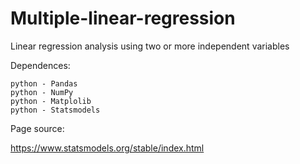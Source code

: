 # Multiple-linear-regression
 Linear regression analysis using two or more independent variables


Dependences:

    python - Pandas
    python - NumPy
    python - Matplolib
    python - Statsmodels



Page source:

 https://www.statsmodels.org/stable/index.html